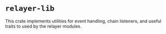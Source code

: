 # `relayer-lib`

This crate implements utilities for event handling, chain listeners, and useful traits to used by the relayer modules.

